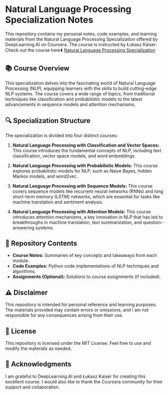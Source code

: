 # Natural Language Processing Specialization Notes

This repository contains my personal notes, code examples, and learning materials from the Natural Language Processing Specialization offered by DeepLearning.AI on Coursera. The course is instructed by Łukasz Kaiser.
Check out the course here⬇️ [Natural Language Processing Specialization](https://www.coursera.org/specializations/natural-language-processing)

## 📚 Course Overview

This specialization delves into the fascinating world of Natural Language Processing (NLP), equipping learners with the skills to build cutting-edge NLP systems. The course covers a wide range of topics, from traditional techniques like classification and probabilistic models to the latest advancements in sequence models and attention mechanisms.

## 🔍 Specialization Structure

The specialization is divided into four distinct courses:

1.  **Natural Language Processing with Classification and Vector Spaces:** This course introduces the fundamental concepts of NLP, including text classification, vector space models, and word embeddings.

2.  **Natural Language Processing with Probabilistic Models:**  This course explores probabilistic models for NLP, such as Naive Bayes, hidden Markov models, and word2vec.

3.  **Natural Language Processing with Sequence Models:** This course covers sequence models like recurrent neural networks (RNNs) and long short-term memory (LSTM) networks, which are essential for tasks like machine translation and sentiment analysis.

4.  **Natural Language Processing with Attention Models:** This course introduces attention mechanisms, a key innovation in NLP that has led to breakthroughs in machine translation, text summarization, and question-answering systems.

## 📁 Repository Contents

*   **Course Notes:** Summaries of key concepts and takeaways from each module.
*   **Code Examples:** Python code implementations of NLP techniques and algorithms.
*   **Assignments (Optional):** Solutions to course assignments (if included).

## ⚠️ Disclaimer

This repository is intended for personal reference and learning purposes. The materials provided may contain errors or omissions, and I am not responsible for any consequences arising from their use.

## 📜 License

This repository is licensed under the MIT License. Feel free to use and modify the materials as needed.

## 🙏 Acknowledgments

I am grateful to DeepLearning.AI and Łukasz Kaiser for creating this excellent course. I would also like to thank the Coursera community for their support and collaboration.
